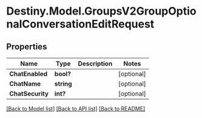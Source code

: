 # Destiny.Model.GroupsV2GroupOptionalConversationEditRequest

## Properties

Name | Type | Description | Notes
------------ | ------------- | ------------- | -------------
**ChatEnabled** | **bool?** |  | [optional] 
**ChatName** | **string** |  | [optional] 
**ChatSecurity** | **int?** |  | [optional] 

[[Back to Model list]](../README.md#documentation-for-models) [[Back to API list]](../README.md#documentation-for-api-endpoints) [[Back to README]](../README.md)

